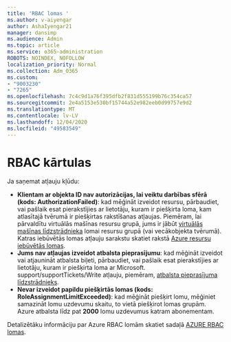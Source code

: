 ```yaml
---
title: 'RBAC lomas '
ms.author: v-aiyengar
author: AshaIyengar21
manager: dansimp
ms.audience: Admin
ms.topic: article
ms.service: o365-administration
ROBOTS: NOINDEX, NOFOLLOW
localization_priority: Normal
ms.collection: Adm_O365
ms.custom:
- "9003230"
- "7265"
ms.openlocfilehash: 7c4c9d1a76f395dfb2f831d555199b76c354ca57
ms.sourcegitcommit: 2e4a5153e530bf15744a52e982eeb0d99757e9d2
ms.translationtype: MT
ms.contentlocale: lv-LV
ms.lasthandoff: 12/04/2020
ms.locfileid: "49583549"
---
```

# <a name="rbac-rules"></a>RBAC kārtulas

Ja saņemat atļauju kļūdu: 

- **Klientam ar objekta ID nav autorizācijas, lai veiktu darbības sfērā (kods: AuthorizationFailed)**: kad mēģināt izveidot resursu, pārbaudiet, vai pašlaik esat pierakstījies ar lietotāju, kuram ir piešķirta loma, kam atlasītajā tvērumā ir piešķirtas rakstīšanas atļaujas. Piemēram, lai pārvaldītu virtuālās mašīnas resursu grupā, jums ir jābūt [virtuālās mašīnas līdzstrādnieka](https://docs.microsoft.com/azure/role-based-access-control/built-in-roles?WT.mc_id=Portal-Microsoft_Azure_Support#virtual-machine-contributor) lomai resursu grupā (vai vecākobjekta tvērumā). Katras iebūvētās lomas atļauju sarakstu skatiet rakstā [Azure resursu iebūvētās lomas](https://docs.microsoft.com/azure/role-based-access-control/built-in-roles?WT.mc_id=Portal-Microsoft_Azure_Support).
- **Jums nav atļaujas izveidot atbalsta pieprasījumu**: kad mēģināt izveidot vai atjaunināt atbalsta biļeti, pārbaudiet, vai pašlaik esat pierakstījies ar lietotāju, kuram ir piešķirta loma ar Microsoft. support/supportTickets/Write atļauju, piemēram, [atbalsta pieprasījuma līdzstrādnieks](https://docs.microsoft.com/azure/role-based-access-control/built-in-roles?WT.mc_id=Portal-Microsoft_Azure_Support#support-request-contributor).
- **Nevar izveidot papildu piešķirtās lomas (kods: RoleAssignmentLimitExceeded)**: kad mēģināt piešķirt lomu, mēģiniet samazināt lomu uzdevumu skaitu, to vietā piešķirot lomas grupām. Azure atbalsta līdz pat **2000** lomu uzdevumus katram abonementam.

Detalizētāku informāciju par Azure RBAC lomām skatiet sadaļā [AZURE RBAC lomas](https://docs.microsoft.com/azure/role-based-access-control/role-assignments-portal?WT.mc_id=Portal-Microsoft_Azure_Support).
